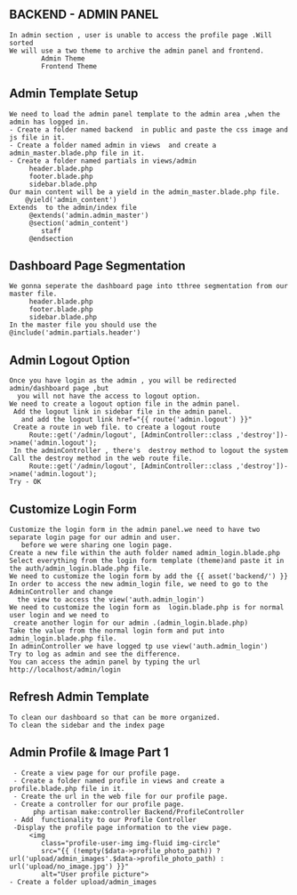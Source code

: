 ## BACKEND - ADMIN PANEL
    In admin section , user is unable to access the profile page .Will sorted
    We will use a two theme to archive the admin panel and frontend.
            Admin Theme
            Frontend Theme
## Admin Template Setup
    We need to load the admin panel template to the admin area ,when the admin has logged in.
    - Create a folder named backend  in public and paste the css image and js file in it.
    - Create a folder named admin in views  and create a admin_master.blade.php file in it.
    - Create a folder named partials in views/admin
         header.blade.php
         footer.blade.php
         sidebar.blade.php
    Our main content will be a yield in the admin_master.blade.php file.
        @yield('admin_content')
    Extends  to the admin/index file  
         @extends('admin.admin_master')
         @section('admin_content')
            staff
         @endsection

## Dashboard Page Segmentation
    We gonna seperate the dashboard page into tthree segmentation from our master file.
         header.blade.php
         footer.blade.php
         sidebar.blade.php
    In the master file you should use the @include('admin.partials.header')

## Admin Logout Option
    Once you have login as the admin , you will be redirected admin/dashboard page ,but 
      you will not have the access to logout option.
    We need to create a logout option file in the admin panel.
     Add the logout link in sidebar file in the admin panel.
       and add the logout link href="{{ route('admin.logout') }}"
     Create a route in web file. to create a logout route
         Route::get('/admin/logout', [AdminController::class ,'destroy'])->name('admin.logout');
     In the adminController , there's  destroy method to logout the system
    Call the destroy method in the web route file.
         Route::get('/admin/logout', [AdminController::class ,'destroy'])->name('admin.logout');
    Try - OK

## Customize Login Form
    Customize the login form in the admin panel.we need to have two separate login page for our admin and user.
       before we were sharing one login page.
    Create a new file within the auth folder named admin_login.blade.php
    Select everything from the login form template (theme)and paste it in the auth/admin_login.blade.php file.
    We need to customize the login form by add the {{ asset('backend/') }}
    In order to access the new admin_login file, we need to go to the AdminController and change 
      the view to access the view('auth.admin_login')
    We need to customize the login form as  login.blade.php is for normal user login and we need to 
     create another login for our admin .(admin_login.blade.php)
    Take the value from the normal login form and put into  admin_login.blade.php file.
    In adminController we have logged tp use view('auth.admin_login')
    Try to log as admin and see the difference.
    You can access the admin panel by typing the url http://localhost/admin/login

## Refresh Admin Template
    To clean our dashboard so that can be more organized.
    To clean the sidebar and the index page

## Admin Profile & Image Part 1
     - Create a view page for our profile page.
     - Create a folder named profile in views and create a profile.blade.php file in it.
     - Create the url in the web file for our profile page.
     - Create a controller for our profile page.    
          php artisan make:controller Backend/ProfileController
     - Add  functionality to our Profile Controller
     -Display the profile page information to the view page.
         <img
            class="profile-user-img img-fluid img-circle"
            src="{{ (!empty($data->profile_photo_path)) ? url('upload/admin_images'.$data->profile_photo_path) : url('upload/no_image.jpg') }}" 
            alt="User profile picture">
    - Create a folder upload/admin_images
